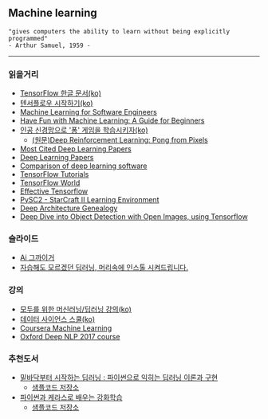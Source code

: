 ## Machine learning
```
"gives computers the ability to learn without being explicitly programmed"
- Arthur Samuel, 1959 -
```
-----------------
### 읽을거리
  - [TensorFlow 한글 문서(ko)](https://www.gitbook.com/book/tensorflowkorea/tensorflow-kr/details)
  - [텐서플로우 시작하기(ko)](https://gist.github.com/haje01/202ac276bace4b25dd3f)
  - [Machine Learning for Software Engineers](https://github.com/ZuzooVn/machine-learning-for-software-engineers)
  - [Have Fun with Machine Learning: A Guide for Beginners](https://github.com/humphd/have-fun-with-machine-learning)
  - [인공 신경망으로 '퐁' 게임을 학습시키자(ko)](http://keunwoochoi.blogspot.kr/2016/06/andrej-karpathy.html)
    - [(원문)Deep Reinforcement Learning: Pong from Pixels](http://karpathy.github.io/2016/05/31/rl/)
  - [Most Cited Deep Learning Papers](https://github.com/terryum/awesome-deep-learning-papers)
  - [Deep Learning Papers](https://github.com/sbrugman/deep-learning-papers)
  - [Comparison of deep learning software](https://en.wikipedia.org/wiki/Comparison_of_deep_learning_software)
  - [TensorFlow Tutorials](https://github.com/golbin/TensorFlow-Tutorials)
  - [TensorFlow World](https://github.com/astorfi/TensorFlow-World)
  - [Effective Tensorflow](https://github.com/vahidk/EffectiveTensorflow)
  - [PySC2 - StarCraft II Learning Environment](https://github.com/deepmind/pysc2)
  - [Deep Architecture Genealogy](https://github.com/hemanth/functional-programming-jargon)
  - [Deep Dive into Object Detection with Open Images, using Tensorflow](https://blog.algorithmia.com/deep-dive-into-object-detection-with-open-images-using-tensorflow/)

### 슬라이드
  - [Ai 그까이거](http://www.slideshare.net/dhrim/ai-70388526)
  - [자습해도 모르겠던 딥러닝, 머리속에 인스톨 시켜드립니다.](https://www.slideshare.net/yongho/ss-79607172)

### 강의
  - [모두를 위한 머신러닝/딥러닝 강의(ko)](https://hunkim.github.io/ml/)
  - [데이터 사이언스 스쿨(ko)](https://datascienceschool.net/)
  - [Coursera Machine Learning](https://www.coursera.org/learn/machine-learning)
  - [Oxford Deep NLP 2017 course](https://github.com/oxford-cs-deepnlp-2017/lectures)

### 추천도서
  - [밑바닥부터 시작하는 딥러닝 : 파이썬으로 익히는 딥러닝 이론과 구현](http://book.naver.com/bookdb/book_detail.nhn?bid=11492334)
    - [샘플코드 저장소](https://github.com/WegraLee/deep-learning-from-scratch)
  - [파이썬과 케라스로 배우는 강화학습](http://book.naver.com/bookdb/book_detail.nhn?bid=12299291)
      - [샘플코드 저장소](https://github.com/rlcode/reinforcement-learning-kr)
